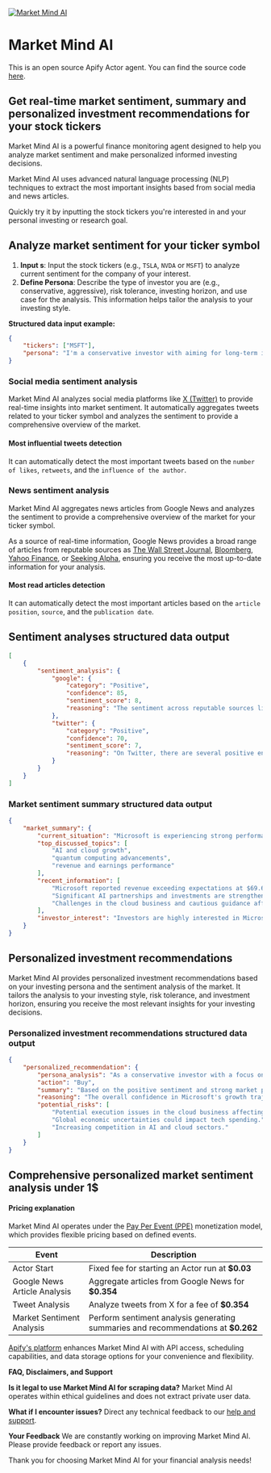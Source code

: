 [![Market Mind AI](https://apify.com/actor-badge?actor=katzino/market-mind-ai)](https://apify.com/katzino/market-mind-ai)

# Market Mind AI

This is an open source Apify Actor agent. You can find the source code [here](https://github.com/katzino/stock-personal-assistent).

## Get real-time market sentiment, summary and personalized investment recommendations for your stock tickers

Market Mind AI is a powerful finance monitoring agent designed to help you analyze market sentiment and make personalized informed investing decisions.

Market Mind AI uses advanced natural language processing (NLP) techniques to extract the most important insights based from social media and news articles.

Quickly try it by inputting the stock tickers you're interested in and your personal investing or research goal.

## Analyze market sentiment for your ticker symbol

1.  **Input s**: Input the stock tickers (e.g., `TSLA`, `NVDA` or `MSFT`) to analyze current sentiment for the company of your interest.
2.  **Define Persona**: Describe the type of investor you are (e.g., conservative, aggressive), risk tolerance, investing horizon, and use case for the analysis.
    This information helps tailor the analysis to your investing style.

**Structured data input example:**

```json
{
    "tickers": ["MSFT"],
    "persona": "I'm a conservative investor with aiming for long-term investment horizon. I want to decide whether to buy more shares of Microsoft in the current market conditions."
}
```

### Social media sentiment analysis

Market Mind AI analyzes social media platforms like [X (Twitter)](https://x.com/) to provide real-time insights into market sentiment. It automatically aggregates tweets related to your ticker symbol and analyzes the sentiment to provide a comprehensive overview of the market.

#### Most influential tweets detection

It can automatically detect the most important tweets based on the `number of likes`, `retweets`, and the `influence of the author`.

### News sentiment analysis

Market Mind AI aggregates news articles from Google News and analyzes the sentiment to provide a comprehensive overview of the market for your ticker symbol.

As a source of real-time information, Google News provides a broad range of articles from reputable sources as [The Wall Street Journal](https://www.wsj.com/), [Bloomberg](https://www.bloomberg.com/), [Yahoo Finance](https://finance.yahoo.com/), or [Seeking Alpha](https://seekingalpha.com/), ensuring you receive the most up-to-date information for your analysis.

#### Most read articles detection

It can automatically detect the most important articles based on the `article position`, `source`, and the `publication date`.

## Sentiment analyses structured data output

```json
[
    {
        "sentiment_analysis": {
            "google": {
                "category": "Positive",
                "confidence": 85,
                "sentiment_score": 8,
                "reasoning": "The sentiment across reputable sources like Forbes, Yahoo Finance, and Morningstar about Microsoft's recent financial performance, AI advancements, and strategic investments is largely positive. The company's revenue has beaten expectations, and there is bullish sentiment regarding its long-term growth potential, particularly in AI and cloud sectors."
            },
            "twitter": {
                "category": "Positive",
                "confidence": 70,
                "sentiment_score": 7,
                "reasoning": "On Twitter, there are several positive endorsements from finance and tech enthusiasts, praising Microsoft's advancements in quantum computing and AI. Many tweets express optimism about Microsoft's future performance although with slightly less authority compared to traditional media."
            }
        }
    }
]
```

### Market sentiment summary structured data output

```json
{
    "market_summary": {
        "current_situation": "Microsoft is experiencing strong performance in its AI and cloud sectors, with significant growth reported in these areas. However, there are concerns regarding execution challenges and supply constraints in the cloud unit.",
        "top_discussed_topics": [
            "AI and cloud growth",
            "quantum computing advancements",
            "revenue and earnings performance"
        ],
        "recent_information": [
            "Microsoft reported revenue exceeding expectations at $69.6 billion for Q2 2025.",
            "Significant AI partnerships and investments are strengthening their market position.",
            "Challenges in the cloud business and cautious guidance affected short-term sentiment."
        ],
        "investor_interest": "Investors are highly interested in Microsoft's AI initiatives and long-term growth potential, despite short-term challenges in other sectors."
    }
}
```

## Personalized investment recommendations

Market Mind AI provides personalized investment recommendations based on your investing persona and the sentiment analysis of the market. It tailors the analysis to your investing style, risk tolerance, and investment horizon, ensuring you receive the most relevant insights for your investing decisions.

### Personalized investment recommendations structured data output

```json
{
    "personalized_recommendation": {
        "persona_analysis": "As a conservative investor with a focus on long-term growth, stability and risk aversion are your priorities. You seek investments with predictable profitability and robust fundamentals.",
        "action": "Buy",
        "summary": "Based on the positive sentiment and strong market position, Microsoft presents a solid investment opportunity for long-term growth. The company's focus on AI and cloud services aligns with trends in tech innovation, offering stability and growth potential.",
        "reasoning": "The overall confidence in Microsoft's growth trajectory, especially in AI and cloud computing, matches your long-term investment goals. Given the positive sentiment and opportunities in AI, it is advised to increase your position in Microsoft, while monitoring its execution in cloud services.",
        "potential_risks": [
            "Potential execution issues in the cloud business affecting future growth.",
            "Global economic uncertainties could impact tech spending.",
            "Increasing competition in AI and cloud sectors."
        ]
    }
}
```

## Comprehensive personalized market sentiment analysis **under 1$**

#### Pricing explanation

Market Mind AI operates under the [Pay Per Event (PPE)](https://docs.apify.com/sdk/js/docs/next/guides/pay-per-event) monetization model, which provides flexible pricing based on defined events.

| Event                        | Description                                                                       |
| ---------------------------- | --------------------------------------------------------------------------------- |
| Actor Start                  | Fixed fee for starting an Actor run at **$0.03**                                  |
| Google News Article Analysis | Aggregate articles from Google News for **$0.354**                                 |
| Tweet Analysis               | Analyze tweets from X for a fee of **$0.354**                                      |
| Market Sentiment Analysis    | Perform sentiment analysis generating summaries and recommendations at **$0.262** |

[Apify's platform](https://docs.apify.com/platform) enhances Market Mind AI with API access, scheduling capabilities, and data storage options for your convenience and flexibility.

**FAQ, Disclaimers, and Support**

**Is it legal to use Market Mind AI for scraping data?**
Market Mind AI operates within ethical guidelines and does not extract private user data.

**What if I encounter issues?**
Direct any technical feedback to our [help and support](https://help.apify.com/en/).

**Your Feedback**
We are constantly working on improving Market Mind AI. Please provide feedback or report any issues.

Thank you for choosing Market Mind AI for your financial analysis needs!
